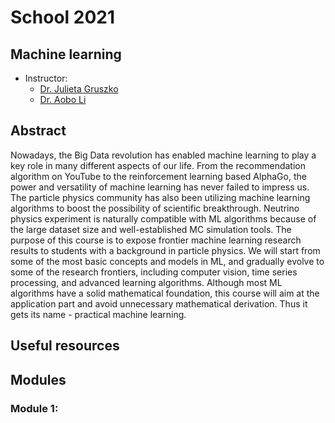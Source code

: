 # School 2021

## Machine learning

- Instructor:
  - [Dr. Julieta Gruszko](https://physics.unc.edu/people/gruszko-julieta/)
  - [Dr. Aobo Li](https://www.linkedin.com/in/aobo-li-9a0b15a7/)

## Abstract
Nowadays, the Big Data revolution has enabled machine learning to play a key role in many different aspects of our life. From the recommendation algorithm on YouTube to the reinforcement learning based AlphaGo, the power and versatility of machine learning has never failed to impress us. The particle physics community has also been utilizing machine learning algorithms to boost the possibility of scientific breakthrough. Neutrino physics experiment is naturally compatible with ML algorithms because of the large dataset size and well-established MC simulation tools. The purpose of this course is to expose frontier machine learning research results to students with a background in particle physics. We will start from some of the most basic concepts and models in ML, and gradually evolve to some of the research frontiers, including computer vision, time series processing, and advanced learning algorithms. Although most ML algorithms have a solid mathematical foundation, this course will aim at the application part and avoid unnecessary mathematical derivation. Thus it gets its name - practical machine learning.

## Useful resources

## Modules
### Module 1:

